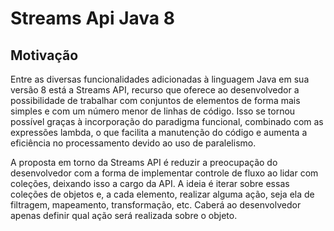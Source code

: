 # Streams Api Java 8
## Motivação
  Entre as diversas funcionalidades adicionadas à linguagem Java em sua versão 8 está a Streams API, recurso que oferece ao desenvolvedor
  a possibilidade de trabalhar com conjuntos de elementos de forma mais simples e com um número menor de linhas de código. Isso se tornou
  possível graças à incorporação do paradigma funcional, combinado com as expressões lambda, o que facilita a manutenção do código e 
  aumenta a eficiência no processamento devido ao uso de paralelismo.
  
  A proposta em torno da Streams API é reduzir a preocupação do desenvolvedor com a forma de implementar controle de fluxo ao lidar com 
  coleções, deixando isso a cargo da API. A ideia é iterar sobre essas coleções de objetos e, a cada elemento, realizar alguma ação, 
  seja ela de filtragem, mapeamento, transformação, etc. Caberá ao desenvolvedor apenas definir qual ação será realizada sobre o objeto.
